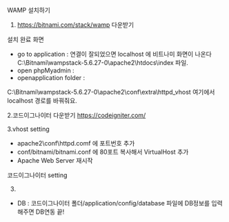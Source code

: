 WAMP 설치하기

1. https://bitnami.com/stack/wamp 다운받기

설치 완료 화면
 - go to application : 연결이 잘되었으면 localhost 에 비트나미 화면이 나온다
                       C:\Bitnami\wampstack-5.6.27-0\apache2\htdocs\index 파일.
 - open phpMyadmin : 
 - openapplication folder : 

C:\Bitnami\wampstack-5.6.27-0\apache2\conf\extra\httpd_vhost  여기에서 localhost 경로를 바꿔줘요.


2.코드이그나이터 다운받기
https://codeigniter.com/ 

3.vhost setting
 - apache2\conf\httpd.comf 에 포트번호 추가
 - conf/bitnami/bitnami.conf 에 80포트 복사해서 VirtualHost 추가
 - Apache Web Server 재시작 

코드이그나이터 setting



3. 



 - DB : 코드이그나이터 폴더/application/config/database 파일에 DB정보를 입력해주면 DB연동 끝!